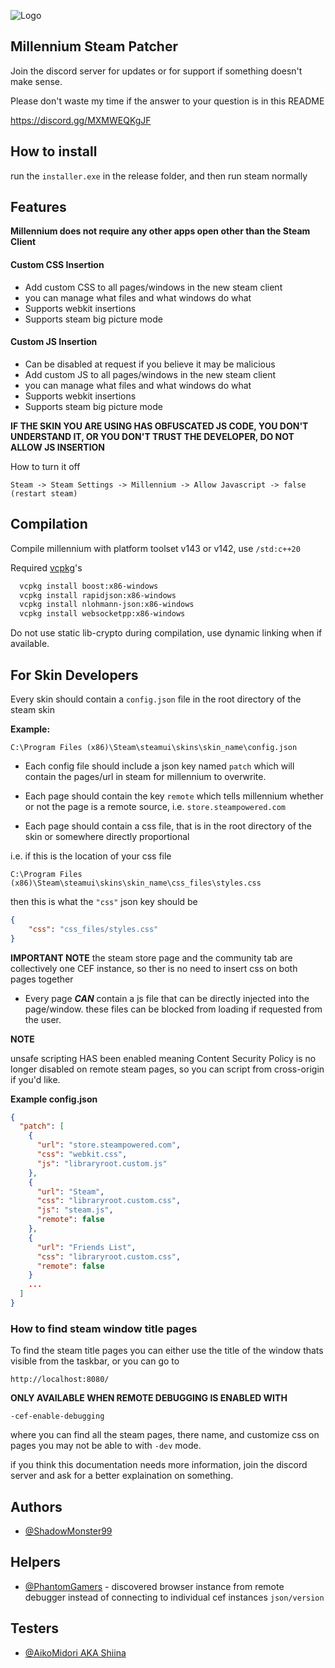 
![Logo](https://cdn.discordapp.com/attachments/923017628367335428/1057455729067429918/icons8-planet-50.png)

## Millennium Steam Patcher

Join the discord server for updates or for support if something doesn't make sense.

Please don't waste my time if the answer to your question is in this README

https://discord.gg/MXMWEQKgJF
## How to install

run the `installer.exe` in the release folder, and then run steam normally

## Features

**Millennium does not require any other apps open other than the Steam Client**

#### Custom CSS Insertion
- Add custom CSS to all pages/windows in the new steam client
- you can manage what files and what windows do what
- Supports webkit insertions
- Supports steam big picture mode

#### Custom JS Insertion
- Can be disabled at request if you believe it may be malicious
- Add custom JS to all pages/windows in the new steam client
- you can manage what files and what windows do what
- Supports webkit insertions
- Supports steam big picture mode

**IF THE SKIN YOU ARE USING HAS OBFUSCATED JS CODE, YOU DON'T UNDERSTAND IT, OR YOU DON'T TRUST THE DEVELOPER, DO NOT ALLOW JS INSERTION**

How to turn it off

```
Steam -> Steam Settings -> Millennium -> Allow Javascript -> false (restart steam)
```


## Compilation 

Compile millennium with platform toolset v143 or v142, use ``/std:c++20``

Required [vcpkg](https://vcpkg.io/)'s
```bash
  vcpkg install boost:x86-windows
  vcpkg install rapidjson:x86-windows
  vcpkg install nlohmann-json:x86-windows
  vcpkg install websocketpp:x86-windows
```
Do not use static lib-crypto during compilation, use dynamic linking when if available. 
## For Skin Developers

Every skin should contain a ``config.json`` file in the root directory of the steam skin

**Example:**
```
C:\Program Files (x86)\Steam\steamui\skins\skin_name\config.json
```

 - Each config file should include a json key named `patch` which will contain the pages/url in steam for millennium to overwrite.

 - Each page should contain the key `remote` which tells millennium whether or not the page is a remote source, i.e. `store.steampowered.com`

 - Each page should contain a css file, that is in the root directory of the skin or somewhere directly proportional 

i.e. if this is the location of your css file
```
C:\Program Files (x86)\Steam\steamui\skins\skin_name\css_files\styles.css
```
then this is what the `"css"` json key should be 

```json
{
    "css": "css_files/styles.css"
}
```

**IMPORTANT NOTE**
the steam store page and the community tab are collectively one CEF instance, so ther is no need to insert css on both pages together

 - Every page ***CAN*** contain a js file that can be directly injected into the page/window. these files can be blocked from loading if requested from the user.

**NOTE** 

unsafe scripting HAS been enabled meaning Content Security Policy is no longer disabled on remote steam pages, so you can script from cross-origin if you'd like.

**Example config.json**

```json
{
  "patch": [
    {
      "url": "store.steampowered.com",
      "css": "webkit.css",
      "js": "libraryroot.custom.js"
    },
    {
      "url": "Steam",
      "css": "libraryroot.custom.css",
      "js": "steam.js",
      "remote": false
    },
    {
      "url": "Friends List",
      "css": "libraryroot.custom.css",
      "remote": false
    }
    ...
  ]
}
```

### How to find steam window title pages

To find the steam title pages you can either use the title of the window thats visible from the taskbar, or you can go to 

```url
http://localhost:8080/
```
**ONLY AVAILABLE WHEN REMOTE DEBUGGING IS ENABLED WITH**
```
-cef-enable-debugging
```

where you can find all the steam pages, there name, and customize css on pages you may not be able to with `-dev` mode.

if you think this documentation needs more information, join the discord server and ask for a better explaination on something.


## Authors

- [@ShadowMonster99](https://github.com/ShadowMonster99)


## Helpers

- [@PhantomGamers](https://github.com/PhantomGamers) - discovered browser instance from remote debugger instead of connecting to individual cef instances `json/version`

## Testers

- [@AikoMidori AKA Shiina](https://github.com/AikoMidori)
